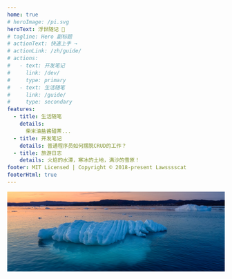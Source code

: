 ```yaml
---
home: true
# heroImage: /pi.svg
heroText: 浮世随记 🍃
# tagline: Hero 副标题
# actionText: 快速上手 →
# actionLink: /zh/guide/
# actions:
#   - text: 开发笔记
#     link: /dev/
#     type: primary
#   - text: 生活随笔
#     link: /guide/
#     type: secondary
features:
  - title: 生活随笔
    details: 
      柴米油盐酱醋茶...
  - title: 开发笔记
    details: 普通程序员如何摆脱CRUD的工作？
  - title: 旅游日志
    details: 火焰的水潭，寒冰的土地，满沙的雪原！
footer: MIT Licensed | Copyright © 2018-present Lawsssscat
footerHtml: true
---
```


![](/images/What_is_the_dark_web-Hero.jpg)
